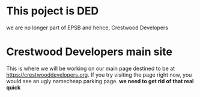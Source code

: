 # This poject is DED
we are no longer part of EPSB and hence, Crestwood Developers

# Crestwood Developers main site
This is where we will be working on our main page destined to be at https://crestwooddevelopers.org. If you try visiting the page right now, you would see an ugly namecheap parking page. **we need to get rid of that real quick**
